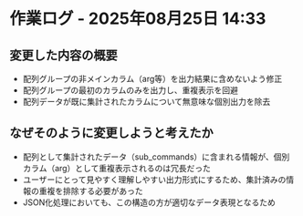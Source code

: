 # 作業ログ - 2025年08月25日 14:33

## 変更した内容の概要

- 配列グループの非メインカラム（arg等）を出力結果に含めないよう修正
- 配列グループの最初のカラムのみを出力し、重複表示を回避
- 配列データが既に集計されたカラムについて無意味な個別出力を除去

## なぜそのように変更しようと考えたか

- 配列として集計されたデータ（sub_commands）に含まれる情報が、個別カラム（arg）として重複表示されるのは冗長だった
- ユーザーにとって見やすく理解しやすい出力形式にするため、集計済みの情報の重複を排除する必要があった
- JSON化処理においても、この構造の方が適切なデータ表現となるため
